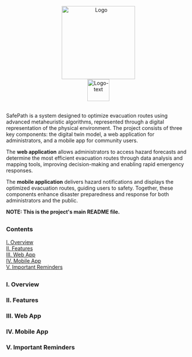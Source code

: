 <div align="center">
  <img src="https://github.com/user-attachments/assets/6b9a200d-e747-451e-8297-a6c58d62358c" alt="Logo" width="200" height="200"><br>
  <img src="https://github.com/user-attachments/assets/94e44077-bd58-4fa2-bb8a-941a8307db22" alt="Logo-text" height="60">
</div><br>

SafePath is a system designed to optimize evacuation routes using advanced metaheuristic algorithms, represented through a digital representation of the physical environment. The project consists of three key components: the digital twin model, a web application for administrators, and a mobile app for community users.

The **web application** allows administrators to access hazard forecasts and determine the most efficient evacuation routes through data analysis and mapping tools, improving decision-making and enabling rapid emergency responses.

The **mobile application** delivers hazard notifications and displays the optimized evacuation routes, guiding users to safety. Together, these components enhance disaster preparedness and response for both administrators and the public.

**NOTE: This is the project's main README file.**

##

### Contents
[I. Overview]()<br>
[II. Features]()<br>
[III. Web App]()<br>
[IV. Mobile App]()<br>
[V. Important Reminders]()<br>

##

### I. Overview
### II. Features
### III. Web App
### IV. Mobile App
### V. Important Reminders
